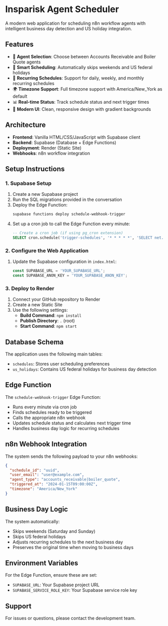 # Insparisk Agent Scheduler

A modern web application for scheduling n8n workflow agents with intelligent business day detection and US holiday integration.

## Features

- 🤖 **Agent Selection**: Choose between Accounts Receivable and Boiler Quote agents
- 📅 **Smart Scheduling**: Automatically skips weekends and US federal holidays
- 🔄 **Recurring Schedules**: Support for daily, weekly, and monthly recurring schedules
- 🌍 **Timezone Support**: Full timezone support with America/New_York as default
- 📊 **Real-time Status**: Track schedule status and next trigger times
- 🎨 **Modern UI**: Clean, responsive design with gradient backgrounds

## Architecture

- **Frontend**: Vanilla HTML/CSS/JavaScript with Supabase client
- **Backend**: Supabase (Database + Edge Functions)
- **Deployment**: Render (Static Site)
- **Webhooks**: n8n workflow integration

## Setup Instructions

### 1. Supabase Setup

1. Create a new Supabase project
2. Run the SQL migrations provided in the conversation
3. Deploy the Edge Function:
   ```bash
   supabase functions deploy schedule-webhook-trigger
   ```
4. Set up a cron job to call the Edge Function every minute:
   ```sql
   -- Create a cron job (if using pg_cron extension)
   SELECT cron.schedule('trigger-schedules', '* * * * *', 'SELECT net.http_post(url:=''https://your-project.supabase.co/functions/v1/schedule-webhook-trigger'', headers:=''{"Authorization": "Bearer YOUR_SERVICE_ROLE_KEY"}''::jsonb);');
   ```

### 2. Configure the Web Application

1. Update the Supabase configuration in `index.html`:
   ```javascript
   const SUPABASE_URL = 'YOUR_SUPABASE_URL';
   const SUPABASE_ANON_KEY = 'YOUR_SUPABASE_ANON_KEY';
   ```

### 3. Deploy to Render

1. Connect your GitHub repository to Render
2. Create a new Static Site
3. Use the following settings:
   - **Build Command**: `npm install`
   - **Publish Directory**: `.` (root)
   - **Start Command**: `npm start`

## Database Schema

The application uses the following main tables:

- `schedules`: Stores user scheduling preferences
- `us_holidays`: Contains US federal holidays for business day detection

## Edge Function

The `schedule-webhook-trigger` Edge Function:
- Runs every minute via cron job
- Finds schedules ready to be triggered
- Calls the appropriate n8n webhook
- Updates schedule status and calculates next trigger time
- Handles business day logic for recurring schedules

## n8n Webhook Integration

The system sends the following payload to your n8n webhooks:

```json
{
  "schedule_id": "uuid",
  "user_email": "user@example.com",
  "agent_type": "accounts_receivable|boiler_quote",
  "triggered_at": "2024-01-15T09:00:00Z",
  "timezone": "America/New_York"
}
```

## Business Day Logic

The system automatically:
- Skips weekends (Saturday and Sunday)
- Skips US federal holidays
- Adjusts recurring schedules to the next business day
- Preserves the original time when moving to business days

## Environment Variables

For the Edge Function, ensure these are set:
- `SUPABASE_URL`: Your Supabase project URL
- `SUPABASE_SERVICE_ROLE_KEY`: Your Supabase service role key

## Support

For issues or questions, please contact the development team.
